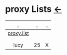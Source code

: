 # proxy Lists  [←](../index.md)

| _ | _ | _ |
|:---:|:---:|:---:|
| [proxy.list](proxy.list) | []() | []() |
| []() | []() | []() |
| []() | []() | []() |
| lucy | 25 | X |
